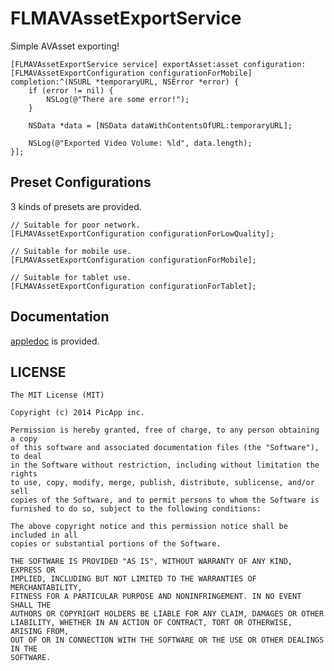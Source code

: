 FLMAVAssetExportService
=======================

Simple AVAsset exporting!

```objc
[FLMAVAssetExportService service] exportAsset:asset configuration:[FLMAVAssetExportConfiguration configurationForMobile] completion:^(NSURL *temporaryURL, NSError *error) {
	if (error != nil) {
		NSLog(@"There are some error!");
	}

	NSData *data = [NSData dataWithContentsOfURL:temporaryURL];

	NSLog(@"Exported Video Volume: %ld", data.length);
}];
```

Preset Configurations
---

3 kinds of presets are provided.

```objc
// Suitable for poor network.
[FLMAVAssetExportConfiguration configurationForLowQuality];

// Suitable for mobile use.
[FLMAVAssetExportConfiguration configurationForMobile];

// Suitable for tablet use.
[FLMAVAssetExportConfiguration configurationForTablet];
```

Documentation
---

[appledoc](https://dl.dropboxusercontent.com/u/7817937/___doc___FLMAVAssetExportService/html/index.html) is provided.

LICENSE
---

```
The MIT License (MIT)

Copyright (c) 2014 PicApp inc.

Permission is hereby granted, free of charge, to any person obtaining a copy
of this software and associated documentation files (the "Software"), to deal
in the Software without restriction, including without limitation the rights
to use, copy, modify, merge, publish, distribute, sublicense, and/or sell
copies of the Software, and to permit persons to whom the Software is
furnished to do so, subject to the following conditions:

The above copyright notice and this permission notice shall be included in all
copies or substantial portions of the Software.

THE SOFTWARE IS PROVIDED "AS IS", WITHOUT WARRANTY OF ANY KIND, EXPRESS OR
IMPLIED, INCLUDING BUT NOT LIMITED TO THE WARRANTIES OF MERCHANTABILITY,
FITNESS FOR A PARTICULAR PURPOSE AND NONINFRINGEMENT. IN NO EVENT SHALL THE
AUTHORS OR COPYRIGHT HOLDERS BE LIABLE FOR ANY CLAIM, DAMAGES OR OTHER
LIABILITY, WHETHER IN AN ACTION OF CONTRACT, TORT OR OTHERWISE, ARISING FROM,
OUT OF OR IN CONNECTION WITH THE SOFTWARE OR THE USE OR OTHER DEALINGS IN THE
SOFTWARE.
```
